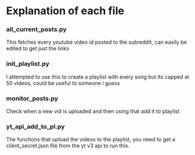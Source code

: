 # Explanation of each file

### all_current_posts.py

This fetches every youtube video id posted to the subreddit, can easily be edited to get just the links

### init_playlist.py

I attempted to use this to create a playlist with every song but its capped at 50 videos, could be useful to someone i guess

### monitor_posts.py

Check when a new vid is uploaded and then using that add it to playlist

### yt_api_add_to_pl.py

The functions that upload the videos to the playlist, you need to get a client_secret.json file from the yt v3 api to run this.

